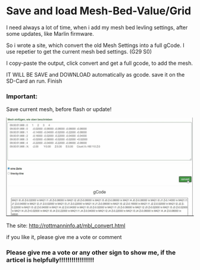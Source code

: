 # Save and load Mesh-Bed-Value/Grid

I need always a lot of time, when i add my mesh bed levling settings, after some updates, like Marlin firmware.

So i wrote a site, which convert the old Mesh Settings into a full gCode.
I use repetier to get the current mesh bed settings. (G29 S0)

I copy-paste the output, click convert and get a full gcode, to add the mesh.

IT WILL BE SAVE and DOWNLOAD automatically as gcode.
save it on the SD-Card an run. Finish

### Important:
Save current mesh, before flash or update!

<img src="https://github.com/Jumbo125/Save-and-load-Mesh-Bed-Value-Grid/blob/main/large_display_Unbenannt.JPG" alt="test_img">

The site:
http://rottmanninfo.at/mbl_convert.html

if you like it, please give me a vote or comment

### Please give me a vote or any other sign to show me, if the articel is helpfully!!!!!!!!!!!!!!!!!
